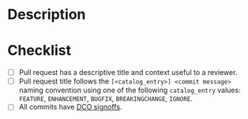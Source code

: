 <!--
  See the contributing guide for detailed guidance about contributing.
  https://github.com/perses/perses/blob/main/CONTRIBUTING.md
-->

# Description

<!-- Context useful to a reviewer -->

# Checklist

- [ ] Pull request has a descriptive title and context useful to a reviewer.
- [ ] Pull request title follows the `[<catalog_entry>] <commit message>` naming convention using one of the following `catalog_entry` values: `FEATURE`, `ENHANCEMENT`, `BUGFIX`, `BREAKINGCHANGE`, `IGNORE`.
- [ ] All commits have [DCO signoffs](https://github.com/probot/dco#how-it-works).
